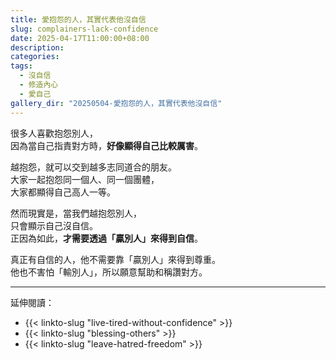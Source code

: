 ```yaml
---
title: 愛抱怨的人，其實代表他沒自信
slug: complainers-lack-confidence
date: 2025-04-17T11:00:00+08:00
description:
categories:
tags:
  - 沒自信
  - 修造內心
  - 愛自己
gallery_dir: "20250504-愛抱怨的人，其實代表他沒自信"
---
```


很多人喜歡抱怨別人，\
因為當自己指責對方時，**好像顯得自己比較厲害**。

越抱怨，就可以交到越多志同道合的朋友。\
大家一起抱怨同一個人、同一個團體，\
大家都顯得自己高人一等。

然而現實是，當我們越抱怨別人，\
只會顯示自己沒自信。\
正因為如此，**才需要透過「贏別人」來得到自信**。

真正有自信的人，他不需要靠「贏別人」來得到尊重。\
他也不害怕「輸別人」，所以願意幫助和稱讚對方。

---

延伸閱讀：

- {{< linkto-slug "live-tired-without-confidence" >}}
- {{< linkto-slug "blessing-others" >}}
- {{< linkto-slug "leave-hatred-freedom" >}}
